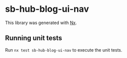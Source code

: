 # sb-hub-blog-ui-nav

This library was generated with [Nx](https://nx.dev).

## Running unit tests

Run `nx test sb-hub-blog-ui-nav` to execute the unit tests.
